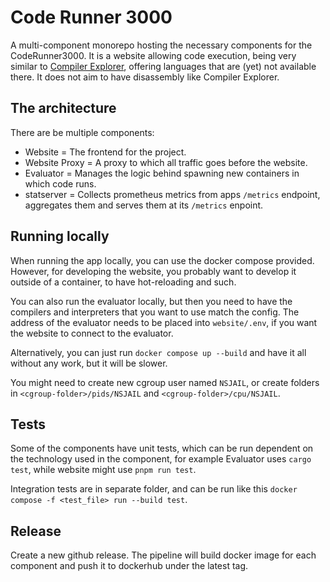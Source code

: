 # Code Runner 3000
A multi-component monorepo hosting the necessary components for the
CodeRunner3000. It is a website allowing code execution, being very similar to
[Compiler Explorer](https://godbolt.org/), offering languages that are (yet)
not available there. It does not aim to have disassembly like Compiler
Explorer.

## The architecture
There are be multiple components:
- Website = The frontend for the project.
- Website Proxy = A proxy to which all traffic goes before the website.
- Evaluator = Manages the logic behind spawning new containers in which code runs.
- statserver = Collects prometheus metrics from apps `/metrics` endpoint,
  aggregates them and serves them at its `/metrics` enpoint.

## Running locally

When running the app locally, you can use the docker compose provided. However,
for developing the website, you probably want to develop it outside of a
container, to have hot-reloading and such.

You can also run the evaluator locally, but then you need to have the compilers and interpreters
that you want to use match the config. The address of the evaluator needs to be
placed into `website/.env`, if you want the website to connect to the evaluator.

Alternatively, you can just run `docker compose up --build` and have it all without any work,
but it will be slower.

You might need to create new cgroup user named `NSJAIL`, or create folders in `<cgroup-folder>/pids/NSJAIL` and `<cgroup-folder>/cpu/NSJAIL`.

## Tests
Some of the components have unit tests, which can be run dependent on the technology
used in the component, for example Evaluator uses `cargo test`, while website might use
`pnpm run test`.

Integration tests are in separate folder, and can be run like this `docker
compose -f <test_file> run --build test`.

## Release
Create a new github release. The pipeline will build docker image for each component
and push it to dockerhub under the latest tag.
